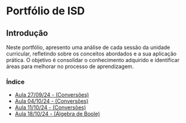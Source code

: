 # Portfólio de ISD 

## Introdução

Neste portfólio, apresento uma análise de cada sessão da unidade curricular, refletindo sobre os conceitos abordados e a sua aplicação prática. O objetivo é consolidar o conhecimento adquirido e identificar áreas para melhorar no processo de aprendizagem. 


### Índice
- [Aula 27/09/24 - (Conversões)](aulas/aula1.md)
- [Aula 04/10/24 - (Conversões)](aulas/aula2.md)
- [Aula 11/10/24 - (Conversões)](aulas/aula3.md)
- [Aula 18/10/24 - (Álgebra de Boole)](aulas/aula4.md)

